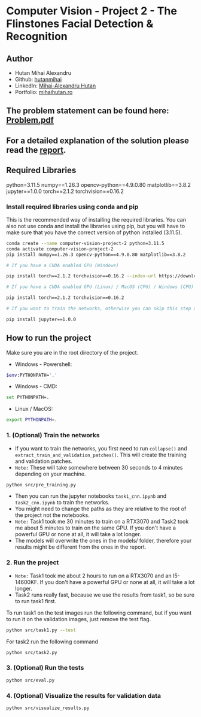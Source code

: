 # Computer Vision - Project 2 - The Flinstones Facial Detection & Recognition

## Author

- Hutan Mihai Alexandru
- Github: [hutanmihai](https://github.com/hutanmihai)
- LinkedIn: [Mihai-Alexandru Hutan](https://www.linkedin.com/in/hutanmihai/)
- Portfolio: [mihaihutan.ro](https://mihaihutan.ro)

## The problem statement can be found here: [Problem.pdf](./Problem.pdf)

## For a detailed explanation of the solution please read the [report](./documentation.pdf).

## Required Libraries

python=3.11.5
numpy==1.26.3
opencv-python==4.9.0.80
matplotlib==3.8.2
jupyter==1.0.0
torch==2.1.2
torchvision==0.16.2

### Install required libraries using conda and pip

This is the recommended way of installing the required libraries.
You can also not use conda and install the libraries using pip, but you will have to make sure that you have the correct
version of python installed (3.11.5).

```bash
conda create --name computer-vision-project-2 python=3.11.5
conda activate computer-vision-project-2
pip install numpy==1.26.3 opencv-python==4.9.0.80 matplotlib==3.8.2 

# If you have a CUDA enabled GPU (Windows)

pip install torch==2.1.2 torchvision==0.16.2 --index-url https://download.pytorch.org/whl/cu121

# If you have a CUDA enabled GPU (Linux) / MacOS (CPU) / Windows (CPU)

pip install torch==2.1.2 torchvision==0.16.2

# If you want to train the networks, otherwise you can skip this step and they will be loaded from the models/ folder.

pip install jupyter==1.0.0

```

## How to run the project

Make sure you are in the root directory of the project.

- Windows - Powershell:

```bash
$env:PYTHONPATH='.' 
```

- Windows - CMD:

```bash
set PYTHONPATH=.
```

- Linux / MacOS:

```bash
export PYTHONPATH=.
```

### 1. (Optional) Train the networks

- If you want to train the networks, you first need to run `collapse()` and `extract_train_and_validation_patches()`.
  This will create the training and validation patches.
- `Note:` These will take somewhere between 30 seconds to 4 minutes depending on your machine.

```bash
python src/pre_training.py
```

- Then you can run the jupyter notebooks `task1_cnn.ipynb` and `task2_cnn.ipynb` to train the networks.
- You might need to change the paths as they are relative to the root of the project not the notebooks.
- `Note:` Task1 took me 30 minutes to train on a RTX3070 and Task2 took me about 5 minutes to train on the same GPU. If
  you don't have a powerful GPU or none at all, it will take a lot longer.
- The models will overwrite the ones in the models/ folder, therefore your results might be different from the ones in
  the report.

### 2. Run the project

- `Note:` Task1 took me about 2 hours to run on a RTX3070 and an I5-14600KF. If you don't have a powerful GPU or none at
  all, it will take a lot longer.
- Task2 runs really fast, because we use the results from task1, so be sure to run task1 first.

To run task1 on the test images run the following command, but if you want to run it on the validation images, just
remove the test flag.

```bash
python src/task1.py --test
```

For task2 run the following command

```bash
python src/task2.py
```

### 3. (Optional) Run the tests

```bash
python src/eval.py
```

### 4. (Optional) Visualize the results for validation data

```bash
python src/visualize_results.py
```
